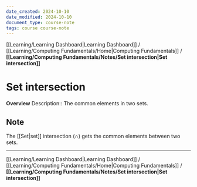 ```yaml
---
date_created: 2024-10-10
date_modified: 2024-10-10
document_type: course-note
tags: course course-note
---
```

[[Learning/Learning Dashboard|Learning Dashboard]] / [[Learning/Computing Fundamentals/Home|Computing Fundamentals]] / **[[Learning/Computing Fundamentals/Notes/Set intersection|Set intersection]]**
# Set intersection
**Overview**
Description:: The common elements in two sets.

## Note

The [[Set|set]] intersection ($\cap$) gets the common elements between two sets.

---
[[Learning/Learning Dashboard|Learning Dashboard]] / [[Learning/Computing Fundamentals/Home|Computing Fundamentals]] / **[[Learning/Computing Fundamentals/Notes/Set intersection|Set intersection]]**